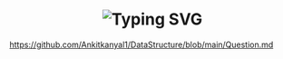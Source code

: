 # <h1 align="center"/>![Typing SVG](https://readme-typing-svg.herokuapp.com?size=30&duration=3000&color=20D2D6&multiline=true&height=100&lines=All+Questions+Which+I+Have+Done+SO+FAr)<br>
https://github.com/Ankitkanyal1/DataStructure/blob/main/Question.md <br>
